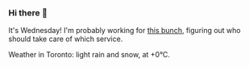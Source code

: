 ### Hi there :wave:

It's Wednesday! I'm probably working for [this bunch](https://github.com/kohofinancial), figuring out who should take care of which service.

Weather in Toronto: light rain and snow, at +0°C.
